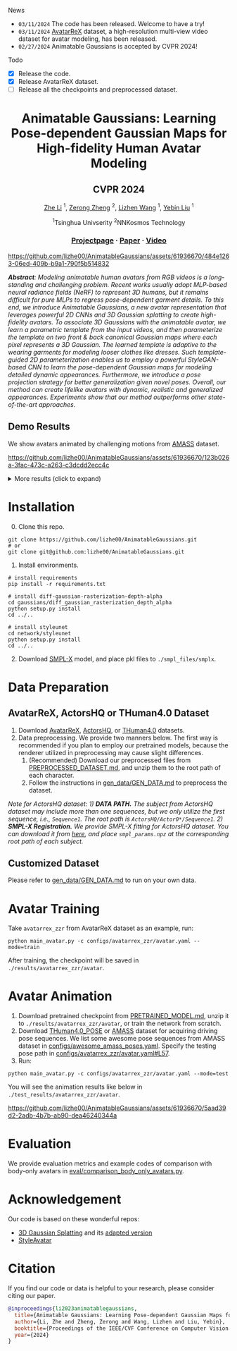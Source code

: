 News
- `03/11/2024` The code has been released. Welcome to have a try!
- `03/11/2024` [AvatarReX](AVATARREX_DATASET.md) dataset, a high-resolution multi-view video dataset for avatar modeling, has been released.
- `02/27/2024` Animatable Gaussians is accepted by CVPR 2024!

Todo
- [x] Release the code.
- [x] Release AvatarReX dataset.
- [ ] Release all the checkpoints and preprocessed dataset.

<div align="center">

# <b>Animatable Gaussians</b>: Learning Pose-dependent Gaussian Maps for High-fidelity Human Avatar Modeling

<h2>CVPR 2024</h2>

[Zhe Li](https://lizhe00.github.io/) <sup>1</sup>, [Zerong Zheng](https://zhengzerong.github.io/) <sup>2</sup>, [Lizhen Wang](https://lizhenwangt.github.io/) <sup>1</sup>, [Yebin Liu](https://www.liuyebin.com) <sup>1</sup>

<sup>1</sup>Tsinghua Univserity <sup>2</sup>NNKosmos Technology

### [Projectpage](https://animatable-gaussians.github.io/) · [Paper](https://arxiv.org/pdf/2311.16096.pdf) · [Video](https://www.youtube.com/watch?v=kOmZxD0HxZI)

</div>

https://github.com/lizhe00/AnimatableGaussians/assets/61936670/484e1263-06ed-409b-b9a1-790f5b514832

***Abstract**: Modeling animatable human avatars from RGB videos is a long-standing and challenging problem. Recent works usually adopt MLP-based neural radiance fields (NeRF) to represent 3D humans, but it remains difficult for pure MLPs to regress pose-dependent garment details. To this end, we introduce Animatable Gaussians, a new avatar representation that leverages powerful 2D CNNs and 3D Gaussian splatting to create high-fidelity avatars. To associate 3D Gaussians with the animatable avatar, we learn a parametric template from the input videos, and then parameterize the template on two front & back canonical Gaussian maps where each pixel represents a 3D Gaussian. The learned template is adaptive to the wearing garments for modeling looser clothes like dresses. Such template-guided 2D parameterization enables us to employ a powerful StyleGAN-based CNN to learn the pose-dependent Gaussian maps for modeling detailed dynamic appearances. Furthermore, we introduce a pose projection strategy for better generalization given novel poses. Overall, our method can create lifelike avatars with dynamic, realistic and generalized appearances. Experiments show that our method outperforms other state-of-the-art approaches.*

## Demo Results
We show avatars animated by challenging motions from [AMASS](https://amass.is.tue.mpg.de/) dataset.

https://github.com/lizhe00/AnimatableGaussians/assets/61936670/123b026a-3fac-473c-a263-c3dcdd2ecc4c
<details><summary>More results (click to expand)</summary>

https://github.com/lizhe00/AnimatableGaussians/assets/61936670/9abfa02f-65ec-46b3-9690-ac26191a5a7e

https://github.com/lizhe00/AnimatableGaussians/assets/61936670/c4f1e499-9bea-419c-916b-8d9ec4169ac3

https://github.com/lizhe00/AnimatableGaussians/assets/61936670/47b08e6f-a1f2-4597-bb75-d85e784cd97c
</details>

# Installation
0. Clone this repo.
```
git clone https://github.com/lizhe00/AnimatableGaussians.git
# or
git clone git@github.com:lizhe00/AnimatableGaussians.git
```
1. Install environments.
```
# install requirements
pip install -r requirements.txt

# install diff-gaussian-rasterization-depth-alpha
cd gaussians/diff_gaussian_rasterization_depth_alpha
python setup.py install
cd ../..

# install styleunet
cd network/styleunet
python setup.py install
cd ../..
```
2. Download [SMPL-X](https://smpl-x.is.tue.mpg.de/) model, and place pkl files to ```./smpl_files/smplx```.

# Data Preparation
## AvatarReX, ActorsHQ or THuman4.0 Dataset
1. Download [AvatarReX](./AVATARREX_DATASET.md), [ActorsHQ](https://www.actors-hq.com/dataset), or [THuman4.0](https://github.com/ZhengZerong/THUman4.0-Dataset) datasets.
2. Data preprocessing. We provide two manners below. The first way is recommended if you plan to employ our pretrained models, because the renderer utilized in preprocessing may cause slight differences.
    1. (Recommended) Download our preprocessed files from [PREPROCESSED_DATASET.md](PREPROCESSED_DATASET.md), and unzip them to the root path of each character. 
    2. Follow the instructions in [gen_data/GEN_DATA.md](gen_data/GEN_DATA.md#Preprocessing) to preprocess the dataset.
    
*Note for ActorsHQ dataset: 1) **DATA PATH.** The subject from ActorsHQ dataset may include more than one sequences, but we only utilize the first sequence, i.e., ```Sequence1```. The root path is ```ActorsHQ/Actor0*/Sequence1```. 2) **SMPL-X Registration.** We provide SMPL-X fitting for ActorsHQ dataset. You can download it from [here](https://drive.google.com/file/d/1DVk3k-eNbVqVCkLhGJhD_e9ILLCwhspR/view?usp=sharing), and place `smpl_params.npz` at the corresponding root path of each subject.*

## Customized Dataset
Please refer to [gen_data/GEN_DATA.md](gen_data/GEN_DATA.md) to run on your own data.

# Avatar Training
Take `avatarrex_zzr` from AvatarReX dataset as an example, run:
```
python main_avatar.py -c configs/avatarrex_zzr/avatar.yaml --mode=train
```
After training, the checkpoint will be saved in `./results/avatarrex_zzr/avatar`. 

# Avatar Animation
1. Download pretrained checkpoint from [PRETRAINED_MODEL.md](./PRETRAINED_MODEL.md), unzip it to `./results/avatarrex_zzr/avatar`, or train the network from scratch.
2. Download [THuman4.0_POSE](https://drive.google.com/file/d/1pbToBV6klq6-dXCorwjjsmnINXZCG8n9/view?usp=sharing) or [AMASS](https://amass.is.tue.mpg.de/) dataset for acquiring driving pose sequences.
We list some awesome pose sequences from AMASS dataset in [configs/awesome_amass_poses.yaml](configs/awesome_amass_poses.yaml).
Specify the testing pose path in [configs/avatarrex_zzr/avatar.yaml#L57](configs/avatarrex_zzr/avatar.yaml#L57).
3. Run:
```
python main_avatar.py -c configs/avatarrex_zzr/avatar.yaml --mode=test
```
You will see the animation results like below in `./test_results/avatarrex_zzr/avatar`.

https://github.com/lizhe00/AnimatableGaussians/assets/61936670/5aad39d2-2adb-4b7b-ab90-dea46240344a

# Evaluation
We provide evaluation metrics and example codes of comparison with body-only avatars in [eval/comparison_body_only_avatars.py](eval/comparison_body_only_avatars.py).

# Acknowledgement
Our code is based on these wonderful repos:
- [3D Gaussian Splatting](https://github.com/graphdeco-inria/diff-gaussian-rasterization) and its [adapted version](https://github.com/ashawkey/diff-gaussian-rasterization)
- [StyleAvatar](https://github.com/LizhenWangT/StyleAvatar)

# Citation
If you find our code or data is helpful to your research, please consider citing our paper.
```bibtex
@inproceedings{li2023animatablegaussians,
  title={Animatable Gaussians: Learning Pose-dependent Gaussian Maps for High-fidelity Human Avatar Modeling},
  author={Li, Zhe and Zheng, Zerong and Wang, Lizhen and Liu, Yebin},
  booktitle={Proceedings of the IEEE/CVF Conference on Computer Vision and Pattern Recognition (CVPR)},
  year={2024}
}
```

